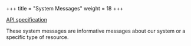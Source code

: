+++
title = "System Messages"
weight = 18
+++

<em class="fa fa-fw fa-file-text-o"></em>[API specification](https://docs.myparcel.com/api-specification#/SystemMessages)

These system messages are informative messages about our system or a specific type of resource.
